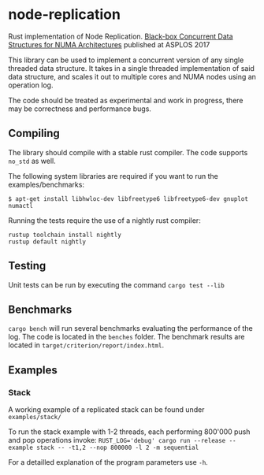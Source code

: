 # node-replication
Rust implementation of Node Replication. [Black-box Concurrent Data Structures for NUMA Architectures](https://dl.acm.org/citation.cfm?id=3037721) published at ASPLOS 2017

This library can be used to implement a concurrent version of any single threaded data structure. It takes in a single threaded implementation of said data structure, and
scales it out to multiple cores and NUMA nodes using an operation log.

The code should be treated as experimental and work in progress, there may be correctness and performance bugs.

## Compiling

The library should compile with a stable rust compiler. The code supports
`no_std` as well.

The following system libraries are required if you want to run the examples/benchmarks:
```
$ apt-get install libhwloc-dev libfreetype6 libfreetype6-dev gnuplot numactl
```

Running the tests require the use of a nightly rust compiler:
```
rustup toolchain install nightly
rustup default nightly
```

## Testing
Unit tests can be run by executing the command `cargo test --lib`

## Benchmarks
`cargo bench` will run several benchmarks evaluating the performance of the log. The code is located in the `benches` folder.
The benchmark results are located in `target/criterion/report/index.html`.

## Examples

### Stack
A working example of a replicated stack can be found under `examples/stack/`

To run the stack example with 1-2 threads, each performing 800'000 push and pop operations invoke:
`RUST_LOG='debug' cargo run --release --example stack -- -t1,2 --nop 800000 -l 2 -m sequential`

For a detailled explanation of the program parameters use `-h`.
